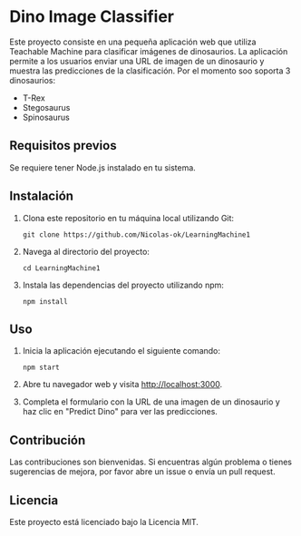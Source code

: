 # Dino Image Classifier

Este proyecto consiste en una pequeña aplicación web que utiliza Teachable Machine para clasificar imágenes de dinosaurios. La aplicación permite a los usuarios enviar una URL de imagen de un dinosaurio y muestra las predicciones de la clasificación.
Por el momento soo soporta 3 dinosaurios:
- T-Rex
- Stegosaurus
- Spinosaurus

## Requisitos previos

Se requiere tener Node.js instalado en tu sistema.

## Instalación

1. Clona este repositorio en tu máquina local utilizando Git:

    ```
    git clone https://github.com/Nicolas-ok/LearningMachine1
    ```

2. Navega al directorio del proyecto:

    ```
    cd LearningMachine1
    ```

3. Instala las dependencias del proyecto utilizando npm:

    ```
    npm install
    ```

## Uso

1. Inicia la aplicación ejecutando el siguiente comando:

    ```
    npm start
    ```

2. Abre tu navegador web y visita [http://localhost:3000](http://localhost:3000).
3. Completa el formulario con la URL de una imagen de un dinosaurio y haz clic en "Predict Dino" para ver las predicciones.

## Contribución

Las contribuciones son bienvenidas. Si encuentras algún problema o tienes sugerencias de mejora, por favor abre un issue o envía un pull request.

## Licencia

Este proyecto está licenciado bajo la Licencia MIT.
